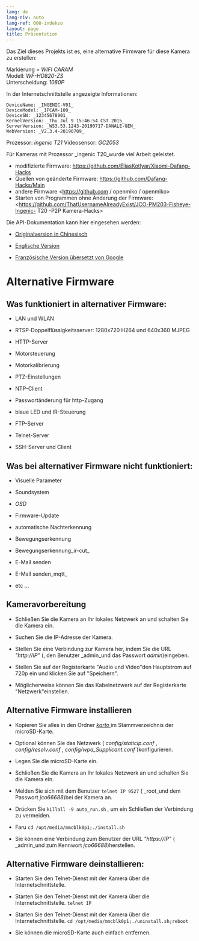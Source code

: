 ```yaml
---
lang: de
lang-niv: auto
lang-ref: 000-indekso
layout: page
title: Präsentation
---
```


Das Ziel dieses Projekts ist es, eine alternative Firmware für diese Kamera zu erstellen:

Markierung = _WIFI CARAM_  
Modell: _WF-HD820-ZS_  
Unterscheidung: _1080P_

In der Internetschnittstelle angezeigte Informationen:
```
DeviceName: _INGENIC-V01_
DeviceModel: _IPCAM-100_
DeviceSN: _12345678901_
KernelVersion: _Thu Jul 9 15:46:54 CST 2015_
ServerVersion: _WS3.53.1243-20190717-DANALE-GEN_
WebVersion: _V2.3.4-20190709_
```

Prozessor: _ingenic T21_
Videosensor: _GC2053_

Für Kameras mit Prozessor _ingenic T20_wurde viel Arbeit geleistet.
* modifizierte Firmware: <https://github.com/EliasKotlyar/Xiaomi-Dafang-Hacks>
* Quellen von geänderte Firmware: <https://github.com/Dafang-Hacks/Main>
* andere Firmware <https://github.com / openmiko / openmiko>
* Starten von Programmen ohne Änderung der Firmware: <https://github.com/ThatUsernameAlreadyExist/JCO-PM203-Fisheye-Ingenic- T20 -P2P Kamera-Hacks>

Die API-Dokumentation kann hier eingesehen werden:  
* [Originalversion in Chinesisch](../zh/includes.zh/html/)


* [Englische Version](../en/includes.en/html/)


* [Französische Version übersetzt von Google](../fr/includes.fr/html/)



# Alternative Firmware

## Was funktioniert in alternativer Firmware:

* LAN und WLAN


* RTSP-Doppelflüssigkeitsserver: 1280x720 H264 und 640x360 MJPEG


* HTTP-Server


* Motorsteuerung


* Motorkalibrierung


* PTZ-Einstellungen


* NTP-Client


* Passwortänderung für http-Zugang


* blaue LED und IR-Steuerung


* FTP-Server


* Telnet-Server


* SSH-Server und Client



## Was bei alternativer Firmware nicht funktioniert:

* Visuelle Parameter


* Soundsystem


* _OSD_


* Firmware-Update


* automatische Nachterkennung


* Bewegungserkennung


* Bewegungserkennung_ir-cut_


* E-Mail senden


* E-Mail senden_mqtt_


* etc ...



## Kameravorbereitung

* Schließen Sie die Kamera an Ihr lokales Netzwerk an und schalten Sie die Kamera ein.


* Suchen Sie die IP-Adresse der Kamera.


* Stellen Sie eine Verbindung zur Kamera her, indem Sie die URL _"http://IP"_ (, den Benutzer _admin_und das Passwort _admin_)eingeben.


* Stellen Sie auf der Registerkarte "Audio und Video"den Hauptstrom auf 720p ein und klicken Sie auf "Speichern".


* Möglicherweise können Sie das Kabelnetzwerk auf der Registerkarte "Netzwerk"einstellen.



## Alternative Firmware installieren

* Kopieren Sie alles in den Ordner [ _karto_ ](https://github.com/jmichault/ipcam-100/tree/master/karto) im Stammverzeichnis der microSD-Karte.


* Optional können Sie das Netzwerk ( _config/staticip.conf_ , _config/resolv.conf_ , _config/wpa_Supplicant.conf_ )konfigurieren.


* Legen Sie die microSD-Karte ein.


* Schließen Sie die Kamera an Ihr lokales Netzwerk an und schalten Sie die Kamera ein.


* Melden Sie sich mit dem Benutzer `telnet IP 9527` ( _root_und dem Passwort _jco66688_)bei der Kamera an.


* Drücken Sie `killall -9 auto_run.sh` , um ein Schließen der Verbindung zu vermeiden.


* Faru `cd /opt/media/mmcblk0p1;./install.sh`


* Sie können eine Verbindung zum Benutzer der URL _"https://IP"_ ( _admin_und zum Kennwort _jco66688_)herstellen.



## Alternative Firmware deinstallieren:

* Starten Sie den Telnet-Dienst mit der Kamera über die Internetschnittstelle.


* Starten Sie den Telnet-Dienst mit der Kamera über die Internetschnittstelle. `telnet IP` 


* Starten Sie den Telnet-Dienst mit der Kamera über die Internetschnittstelle. `cd /opt/media/mmcblk0p1;./uninstall.sh;reboot`



* Sie können die microSD-Karte auch einfach entfernen.


